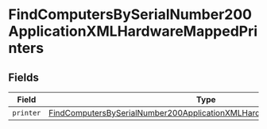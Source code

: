 # FindComputersBySerialNumber200ApplicationXMLHardwareMappedPrinters


## Fields

| Field                                                                                                                                                                             | Type                                                                                                                                                                              | Required                                                                                                                                                                          | Description                                                                                                                                                                       |
| --------------------------------------------------------------------------------------------------------------------------------------------------------------------------------- | --------------------------------------------------------------------------------------------------------------------------------------------------------------------------------- | --------------------------------------------------------------------------------------------------------------------------------------------------------------------------------- | --------------------------------------------------------------------------------------------------------------------------------------------------------------------------------- |
| `printer`                                                                                                                                                                         | [FindComputersBySerialNumber200ApplicationXMLHardwareMappedPrintersPrinter](../../models/operations/findcomputersbyserialnumber200applicationxmlhardwaremappedprintersprinter.md) | :heavy_minus_sign:                                                                                                                                                                | N/A                                                                                                                                                                               |